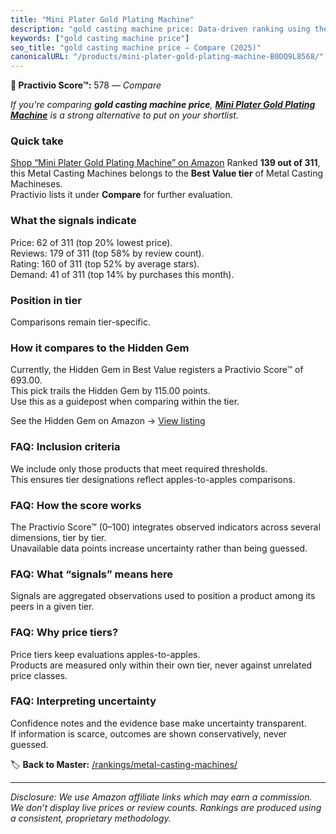 ```yaml
---
title: "Mini Plater Gold Plating Machine"
description: "gold casting machine price: Data-driven ranking using the Practivio Score™. Positioned by quality, value, demand, findability, momentum."
keywords: ["gold casting machine price"]
seo_title: "gold casting machine price — Compare (2025)"
canonicalURL: "/products/mini-plater-gold-plating-machine-B0DQ9L8568/"
---
```


**🛒 Practivio Score™:** 578 — _Compare_


*If you're comparing **gold casting machine price**, **[Mini Plater Gold Plating Machine](https://www.amazon.com/dp/B0DQ9L8568?tag=practivio-20)** is a strong alternative to put on your shortlist.*
### Quick take
[Shop “Mini Plater Gold Plating Machine” on Amazon](https://www.amazon.com/dp/B0DQ9L8568?tag=practivio-20)
Ranked **139 out of 311**, this Metal Casting Machines belongs to the **Best Value tier** of Metal Casting Machineses.  
Practivio lists it under **Compare** for further evaluation.

### What the signals indicate
Price: 62 of 311 (top 20% lowest price).  
Reviews: 179 of 311 (top 58% by review count).  
Rating: 160 of 311 (top 52% by average stars).  
Demand: 41 of 311 (top 14% by purchases this month).

### Position in tier
Comparisons remain tier-specific.

### How it compares to the Hidden Gem
Currently, the Hidden Gem in Best Value registers a Practivio Score™ of 693.00.  
This pick trails the Hidden Gem by 115.00 points.  
Use this as a guidepost when comparing within the tier.  

See the Hidden Gem on Amazon → [View listing](https://www.amazon.com/dp/B0BCKMT2TP?tag=practivio-20)

### FAQ: Inclusion criteria
We include only those products that meet required thresholds.  
This ensures tier designations reflect apples-to-apples comparisons.

### FAQ: How the score works
The Practivio Score™ (0–100) integrates observed indicators across several dimensions, tier by tier.  
Unavailable data points increase uncertainty rather than being guessed.

### FAQ: What “signals” means here
Signals are aggregated observations used to position a product among its peers in a given tier.

### FAQ: Why price tiers?
Price tiers keep evaluations apples-to-apples.  
Products are measured only within their own tier, never against unrelated price classes.

### FAQ: Interpreting uncertainty
Confidence notes and the evidence base make uncertainty transparent.  
If information is scarce, outcomes are shown conservatively, never guessed.

<!-- Missing template for Compare/CompareWithinPriceClass -->


🏷️ **Back to Master:** [/rankings/metal-casting-machines/](/rankings/metal-casting-machines/)

---
_Disclosure: We use Amazon affiliate links which may earn a commission. We don’t display live prices or review counts. Rankings are produced using a consistent, proprietary methodology._
